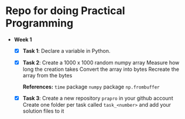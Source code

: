 # Repo for doing Practical Programming
- **Week 1**
  - [x] **Task 1**:
    Declare a variable in Python.
    
  - [x] **Task 2**:
    Create a 1000 x 1000 random numpy array
      Measure how long the creation takes
      Convert the array into bytes
      Recreate the array from the bytes

      **References:**
      `time` package
      `numpy` package
      `np.frombuffer`


  - [x] **Task 3**:
    Create a new repository `prapro` in your github account
      Create one folder per task called `task_<number>` and add your solution files to it